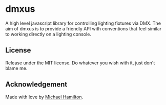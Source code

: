 # dmxus

A high level javascript library for controlling lighting fixtures via DMX. The aim of dmxus is to provide a friendly API with conventions that feel similar to working directly on a lighting console.

## License
Release under the MIT license. Do whatever you wish with it, just don't blame me.

## Acknowledgement
Made with love by [Michael Hamilton](http://hamblest.one).